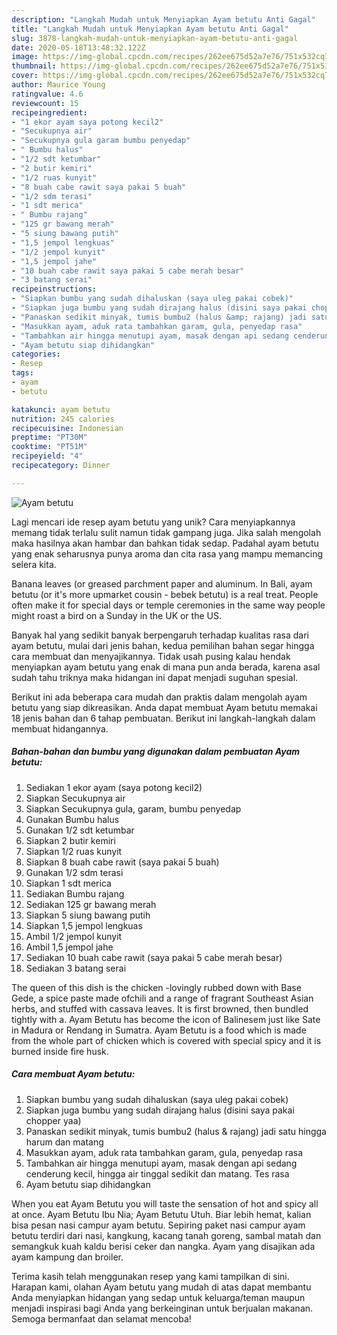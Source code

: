```yaml
---
description: "Langkah Mudah untuk Menyiapkan Ayam betutu Anti Gagal"
title: "Langkah Mudah untuk Menyiapkan Ayam betutu Anti Gagal"
slug: 3878-langkah-mudah-untuk-menyiapkan-ayam-betutu-anti-gagal
date: 2020-05-18T13:48:32.122Z
image: https://img-global.cpcdn.com/recipes/262ee675d52a7e76/751x532cq70/ayam-betutu-foto-resep-utama.jpg
thumbnail: https://img-global.cpcdn.com/recipes/262ee675d52a7e76/751x532cq70/ayam-betutu-foto-resep-utama.jpg
cover: https://img-global.cpcdn.com/recipes/262ee675d52a7e76/751x532cq70/ayam-betutu-foto-resep-utama.jpg
author: Maurice Young
ratingvalue: 4.6
reviewcount: 15
recipeingredient:
- "1 ekor ayam saya potong kecil2"
- "Secukupnya air"
- "Secukupnya gula garam bumbu penyedap"
- " Bumbu halus"
- "1/2 sdt ketumbar"
- "2 butir kemiri"
- "1/2 ruas kunyit"
- "8 buah cabe rawit saya pakai 5 buah"
- "1/2 sdm terasi"
- "1 sdt merica"
- " Bumbu rajang"
- "125 gr bawang merah"
- "5 siung bawang putih"
- "1,5 jempol lengkuas"
- "1/2 jempol kunyit"
- "1,5 jempol jahe"
- "10 buah cabe rawit saya pakai 5 cabe merah besar"
- "3 batang serai"
recipeinstructions:
- "Siapkan bumbu yang sudah dihaluskan (saya uleg pakai cobek)"
- "Siapkan juga bumbu yang sudah dirajang halus (disini saya pakai chopper yaa)"
- "Panaskan sedikit minyak, tumis bumbu2 (halus &amp; rajang) jadi satu hingga harum dan matang"
- "Masukkan ayam, aduk rata tambahkan garam, gula, penyedap rasa"
- "Tambahkan air hingga menutupi ayam, masak dengan api sedang cenderung kecil, hingga air tinggal sedikit dan matang. Tes rasa"
- "Ayam betutu siap dihidangkan"
categories:
- Resep
tags:
- ayam
- betutu

katakunci: ayam betutu 
nutrition: 245 calories
recipecuisine: Indonesian
preptime: "PT30M"
cooktime: "PT51M"
recipeyield: "4"
recipecategory: Dinner

---
```



![Ayam betutu](https://img-global.cpcdn.com/recipes/262ee675d52a7e76/751x532cq70/ayam-betutu-foto-resep-utama.jpg)

Lagi mencari ide resep ayam betutu yang unik? Cara menyiapkannya memang tidak terlalu sulit namun tidak gampang juga. Jika salah mengolah maka hasilnya akan hambar dan bahkan tidak sedap. Padahal ayam betutu yang enak seharusnya punya aroma dan cita rasa yang mampu memancing selera kita.

Banana leaves (or greased parchment paper and aluminum. In Bali, ayam betutu (or it&#39;s more upmarket cousin - bebek betutu) is a real treat. People often make it for special days or temple ceremonies in the same way people might roast a bird on a Sunday in the UK or the US.

Banyak hal yang sedikit banyak berpengaruh terhadap kualitas rasa dari ayam betutu, mulai dari jenis bahan, kedua pemilihan bahan segar hingga cara membuat dan menyajikannya. Tidak usah pusing kalau hendak menyiapkan ayam betutu yang enak di mana pun anda berada, karena asal sudah tahu triknya maka hidangan ini dapat menjadi suguhan spesial.


Berikut ini ada beberapa cara mudah dan praktis dalam mengolah ayam betutu yang siap dikreasikan. Anda dapat membuat Ayam betutu memakai 18 jenis bahan dan 6 tahap pembuatan. Berikut ini langkah-langkah dalam membuat hidangannya.

<!--inarticleads1-->

##### Bahan-bahan dan bumbu yang digunakan dalam pembuatan Ayam betutu:

1. Sediakan 1 ekor ayam (saya potong kecil2)
1. Siapkan Secukupnya air
1. Siapkan Secukupnya gula, garam, bumbu penyedap
1. Gunakan  Bumbu halus
1. Gunakan 1/2 sdt ketumbar
1. Siapkan 2 butir kemiri
1. Siapkan 1/2 ruas kunyit
1. Siapkan 8 buah cabe rawit (saya pakai 5 buah)
1. Gunakan 1/2 sdm terasi
1. Siapkan 1 sdt merica
1. Sediakan  Bumbu rajang
1. Sediakan 125 gr bawang merah
1. Siapkan 5 siung bawang putih
1. Siapkan 1,5 jempol lengkuas
1. Ambil 1/2 jempol kunyit
1. Ambil 1,5 jempol jahe
1. Sediakan 10 buah cabe rawit (saya pakai 5 cabe merah besar)
1. Sediakan 3 batang serai


The queen of this dish is the chicken -lovingly rubbed down with Base Gede, a spice paste made ofchili and a range of fragrant Southeast Asian herbs, and stuffed with cassava leaves. It is first browned, then bundled tightly with a. Ayam Betutu has become the icon of Balinesem just like Sate in Madura or Rendang in Sumatra. Ayam Betutu is a food which is made from the whole part of chicken which is covered with special spicy and it is burned inside fire husk. 

<!--inarticleads2-->

##### Cara membuat Ayam betutu:

1. Siapkan bumbu yang sudah dihaluskan (saya uleg pakai cobek)
1. Siapkan juga bumbu yang sudah dirajang halus (disini saya pakai chopper yaa)
1. Panaskan sedikit minyak, tumis bumbu2 (halus &amp; rajang) jadi satu hingga harum dan matang
1. Masukkan ayam, aduk rata tambahkan garam, gula, penyedap rasa
1. Tambahkan air hingga menutupi ayam, masak dengan api sedang cenderung kecil, hingga air tinggal sedikit dan matang. Tes rasa
1. Ayam betutu siap dihidangkan


When you eat Ayam Betutu you will taste the sensation of hot and spicy all at once. Ayam Betutu Ibu Nia; Ayam Betutu Utuh. Biar lebih hemat, kalian bisa pesan nasi campur ayam betutu. Sepiring paket nasi campur ayam betutu terdiri dari nasi, kangkung, kacang tanah goreng, sambal matah dan semangkuk kuah kaldu berisi ceker dan nangka. Ayam yang disajikan ada ayam kampung dan broiler. 

Terima kasih telah menggunakan resep yang kami tampilkan di sini. Harapan kami, olahan Ayam betutu yang mudah di atas dapat membantu Anda menyiapkan hidangan yang sedap untuk keluarga/teman maupun menjadi inspirasi bagi Anda yang berkeinginan untuk berjualan makanan. Semoga bermanfaat dan selamat mencoba!
